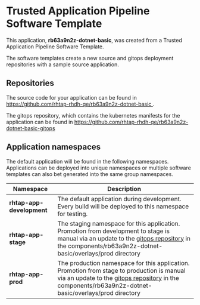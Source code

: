 # Trusted Application Pipeline Software Template

This application, **rb63a9n2z-dotnet-basic**, was created from a Trusted Application Pipeline Software Template.

The software templates create a new source and gitops deployment repositories with a sample source application. 

## Repositories

The source code for your application can be found in [https://github.com/rhtap-rhdh-qe/rb63a9n2z-dotnet-basic ](https://github.com/rhtap-rhdh-qe/rb63a9n2z-dotnet-basic ).
 
The gitops repository, which contains the kubernetes manifests for the application can be found in 
[https://github.com/rhtap-rhdh-qe/rb63a9n2z-dotnet-basic-gitops ](https://github.com/rhtap-rhdh-qe/rb63a9n2z-dotnet-basic-gitops ) 

## Application namespaces 

The default application will be found in the following namespaces. Applications can be deployed into unique namespaces or multiple software templates can also bet generated into the same group namespaces.  

|  Namespace   |  Description   |  
| -------- | -------- |   
| **rhtap-app-development** | The default application during development. Every build will be deployed to this namespace for testing. | 
| **rhtap-app-stage** | The staging namespace for this application. Promotion from development to stage is manual via an update to the [gitops repository](https://github.com/rhtap-rhdh-qe/rb63a9n2z-dotnet-basic-gitops ) in the components/rb63a9n2z-dotnet-basic/overlays/prod directory |  
| **rhtap-app-prod** | The production namespace for this application. Promotion from stage to production is manual via an update to the [gitops repository](https://github.com/rhtap-rhdh-qe/rb63a9n2z-dotnet-basic-gitops ) in the components/rb63a9n2z-dotnet-basic/overlays/prod directory | 